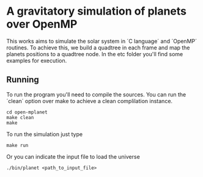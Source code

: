 A gravitatory simulation of planets over OpenMP
===============================================

This works aims to simulate the solar system in ´C language´ and ´OpenMP´ routines. To achieve this, we build a quadtree in each frame and map the planets positions to a quadtree node. In the etc folder you'll find some examples for execution.


Running
-------

To run the program you'll need to compile the sources. You can run the ´clean´ option over make to achieve a clean complilation instance.

	cd open-mplanet
	make clean
	make

To run the simulation just type

	make run

Or you can indicate the input file to load the universe

	./bin/planet <path_to_input_file>
